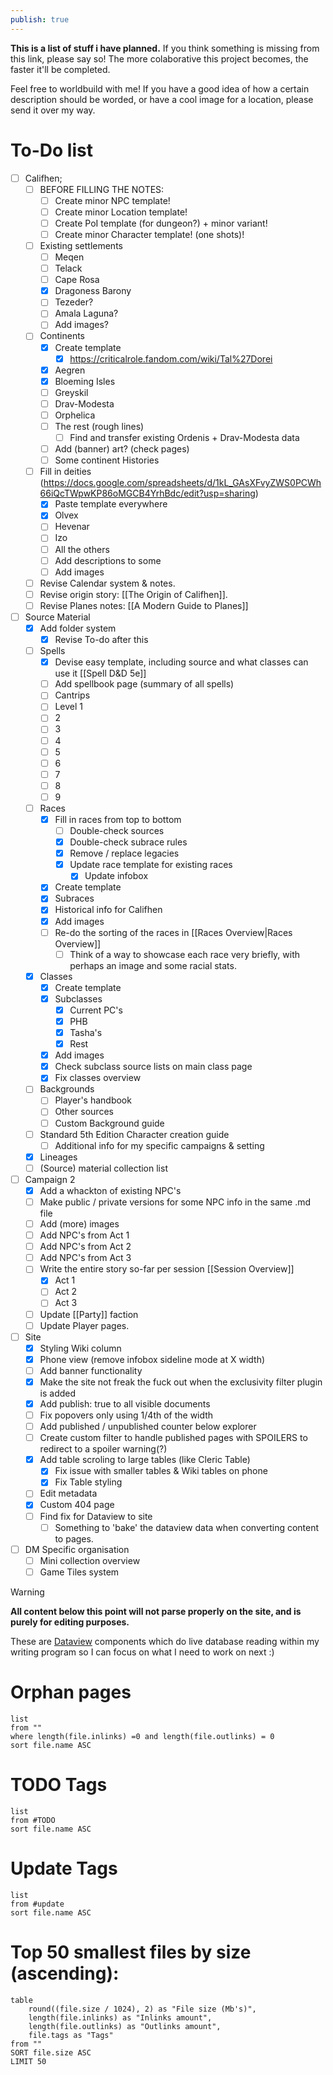 ```yaml
---
publish: true
---
```


**This is a list of stuff i have planned.** If you think something is missing from this link, please say so! The more colaborative this project becomes, the faster it'll be completed.

Feel free to worldbuild with me! If you have a good idea of how a certain description should be worded, or have a cool image for a location, please send it over my way.
# To-Do list
- [ ] Califhen;
	- [ ] BEFORE FILLING THE NOTES:
		- [ ] Create minor NPC template!
		- [ ] Create minor Location template!
		- [ ] Create PoI template (for dungeon?) + minor variant!
		- [ ] Create minor Character template! (one shots)!
	- [ ] Existing settlements
		- [ ] Meqen
		- [ ] Telack
		- [ ] Cape Rosa
		- [x] Dragoness Barony
		- [ ] Tezeder?
		- [ ] Amala Laguna?
		- [ ] Add images?
	- [ ] Continents
		- [x] Create template
			- [x] https://criticalrole.fandom.com/wiki/Tal%27Dorei
		- [x] Aegren
		- [x] Bloeming Isles
		- [ ] Greyskil
		- [ ] Drav-Modesta
		- [ ] Orphelica
		- [ ] The rest (rough lines)
			- [ ] Find and transfer existing Ordenis + Drav-Modesta data
		- [ ] Add (banner) art? (check pages)
		- [ ] Some continent Histories
	- [ ] Fill in deities (https://docs.google.com/spreadsheets/d/1kL_GAsXFvyZWS0PCWh66iQcTWpwKP86oMGCB4YrhBdc/edit?usp=sharing)
		- [x] Paste template everywhere
		- [x] Olvex
		- [ ] Hevenar
		- [ ] Izo
		- [ ] All the others
		- [ ] Add descriptions to some
		- [ ] Add images
	- [ ] Revise Calendar system & notes.
	- [ ] Revise origin story: [[The Origin of Califhen]].
	- [ ] Revise Planes notes: [[A Modern Guide to Planes]]
- [ ] Source Material
	- [x] Add folder system
		- [x] Revise To-do after this
	- [ ] Spells
		- [x] Devise easy template, including source and what classes can use it [[Spell D&D 5e]]
		- [ ] Add spellbook page (summary of all spells)
		- [ ] Cantrips
		- [ ] Level 1
		- [ ] 2
		- [ ] 3
		- [ ] 4
		- [ ] 5
		- [ ] 6
		- [ ] 7
		- [ ] 8
		- [ ] 9
	- [ ] Races
		- [x] Fill in races from top to bottom
			- [ ] Double-check sources
			- [x] Double-check subrace rules
			- [x] Remove / replace legacies
			- [x] Update race template for existing races
				- [x] Update infobox
		- [x] Create template
		- [x] Subraces
		- [x] Historical info for Califhen
		- [x] Add images
		- [ ] Re-do the sorting of the races in [[Races Overview|Races Overview]]
			- [ ] Think of a way to showcase each race very briefly, with perhaps an image and some racial stats.
	- [x] Classes
		- [x] Create template
		- [x] Subclasses
			- [x] Current PC's
			- [x] PHB
			- [x] Tasha's
			- [x] Rest
		- [x] Add images
		- [x] Check subclass source lists on main class page
		- [x] Fix classes overview
	- [ ] Backgrounds
		- [ ] Player's handbook
		- [ ] Other sources
		- [ ] Custom Background guide
	- [ ] Standard 5th Edition Character creation guide
		- [ ] Additional info for my specific campaigns & setting
	- [x] Lineages
	- [ ] (Source) material collection list
- [ ] Campaign 2
	- [x] Add a whackton of existing NPC's
	- [ ] Make public / private versions for some NPC info in the same .md file
	- [ ] Add (more) images
	- [ ] Add NPC's from Act 1
	- [ ] Add NPC's from Act 2
	- [ ] Add NPC's from Act 3
	- [ ] Write the entire story so-far per session [[Session Overview]]
		- [x] Act 1
		- [ ] Act 2
		- [ ] Act 3
	- [ ] Update [[Party]] faction
	- [ ] Update Player pages.
- [ ] Site
	- [x] Styling Wiki column
	- [x] Phone view (remove infobox sideline mode at X width)
	- [ ] Add banner functionality
	- [x] Make the site not freak the fuck out when the exclusivity filter plugin is added
	- [x] Add publish: true to all visible documents
	- [ ] Fix popovers only using 1/4th of the width
	- [ ] Add published / unpublished counter below explorer
	- [ ] Create custom filter to handle published pages with SPOILERS to redirect to a spoiler warning(?)
	- [x] Add table scroling to large tables (like Cleric Table)
		- [x] Fix issue with smaller tables & Wiki tables on phone
		- [x] Fix Table styling
	- [ ] Edit metadata
	- [x] Custom 404 page
	- [ ] Find fix for Dataview to site
		- [ ] Something to 'bake' the dataview data when converting content to pages. 
- [ ] DM Specific organisation
	- [ ] Mini collection overview
	- [ ] Game Tiles system

> [!warning]
> **All content below this point will not parse properly on the site, and is purely for editing purposes.**
> 
> These are [Dataview](https://github.com/blacksmithgu/obsidian-dataview) components which do live database reading within my writing program so I can focus on what I need to work on next :)
# Orphan pages
```dataview
list
from ""
where length(file.inlinks) =0 and length(file.outlinks) = 0
sort file.name ASC
```
# TODO Tags
```dataview
list
from #TODO 
sort file.name ASC
```
# Update Tags
```dataview
list
from #update 
sort file.name ASC
```
# Top 50 smallest files by size (ascending):
```dataview
table
	round((file.size / 1024), 2) as "File size (Mb's)",
	length(file.inlinks) as "Inlinks amount", 
	length(file.outlinks) as "Outlinks amount",
	file.tags as "Tags"
from ""
SORT file.size ASC
LIMIT 50
```